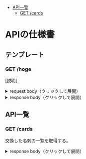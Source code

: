 <!-- START doctoc generated TOC please keep comment here to allow auto update -->
<!-- DON'T EDIT THIS SECTION, INSTEAD RE-RUN doctoc TO UPDATE -->

- [API一覧](#api%E4%B8%80%E8%A6%A7)
  - [GET /cards](#get-cards)

<!-- END doctoc generated TOC please keep comment here to allow auto update -->

# APIの仕様書

## テンプレート

### GET /hoge

[説明]

<details><summary>request body（クリックして展開）</summary>

```json
{
  "hoge": 1
}
```

</details>

<details><summary>response body（クリックして展開）</summary>

```json
{
  "hoge": 1
}
```
</details>

## API一覧

### GET /cards
交換した名刺の一覧を取得する。

<details><summary>response body（クリックして展開）</summary>

```json
{
  "cards": [
    {
      "email": "hoge@example.com",
    }
  ]
}
```
